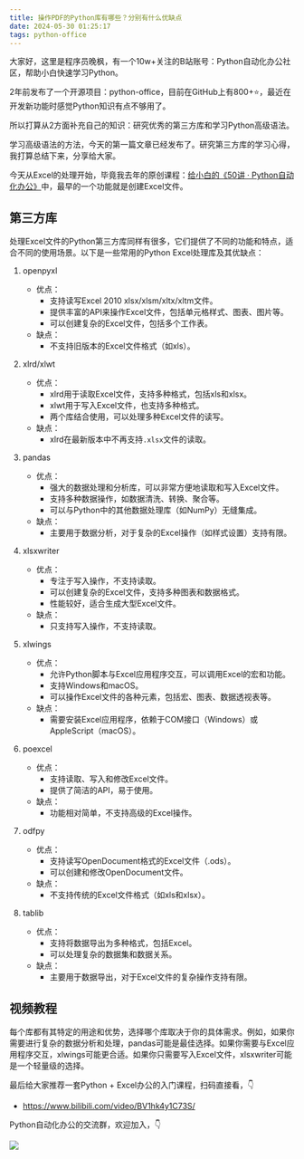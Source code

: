 ```yaml
---
title: 操作PDF的Python库有哪些？分别有什么优缺点
date: 2024-05-30 01:25:17
tags: python-office
---
```



大家好，这里是程序员晚枫，有一个10w+关注的B站账号：Python自动化办公社区，帮助小白快速学习Python。

2年前发布了一个开源项目：python-office，目前在GitHub上有800+⭐，最近在开发新功能时感觉Python知识有点不够用了。

所以打算从2方面补充自己的知识：研究优秀的第三方库和学习Python高级语法。

学习高级语法的方法，今天的第一篇文章已经发布了。研究第三方库的学习心得，我打算总结下来，分享给大家。

今天从Excel的处理开始，毕竟我去年的原创课程：[给小白的《50讲 · Python自动化办公》](https://www.python-office.com/course/50-python-office.html)中，最早的一个功能就是创建Excel文件。

## 第三方库

处理Excel文件的Python第三方库同样有很多，它们提供了不同的功能和特点，适合不同的使用场景。以下是一些常用的Python Excel处理库及其优缺点：

1. openpyxl
   - 优点：
     - 支持读写Excel 2010 xlsx/xlsm/xltx/xltm文件。
     - 提供丰富的API来操作Excel文件，包括单元格样式、图表、图片等。
     - 可以创建复杂的Excel文件，包括多个工作表。
   - 缺点：
     - 不支持旧版本的Excel文件格式（如xls）。

2. xlrd/xlwt
   - 优点：
     - xlrd用于读取Excel文件，支持多种格式，包括xls和xlsx。
     - xlwt用于写入Excel文件，也支持多种格式。
     - 两个库结合使用，可以处理多种Excel文件的读写。
   - 缺点：
     - xlrd在最新版本中不再支持`.xlsx`文件的读取。

3. pandas
   - 优点：
     - 强大的数据处理和分析库，可以非常方便地读取和写入Excel文件。
     - 支持多种数据操作，如数据清洗、转换、聚合等。
     - 可以与Python中的其他数据处理库（如NumPy）无缝集成。
   - 缺点：
     - 主要用于数据分析，对于复杂的Excel操作（如样式设置）支持有限。

4. xlsxwriter
   - 优点：
     - 专注于写入操作，不支持读取。
     - 可以创建复杂的Excel文件，支持多种图表和数据格式。
     - 性能较好，适合生成大型Excel文件。
   - 缺点：
     - 只支持写入操作，不支持读取。

5. xlwings
   - 优点：
     - 允许Python脚本与Excel应用程序交互，可以调用Excel的宏和功能。
     - 支持Windows和macOS。
     - 可以操作Excel文件的各种元素，包括宏、图表、数据透视表等。
   - 缺点：
     - 需要安装Excel应用程序，依赖于COM接口（Windows）或AppleScript（macOS）。

6. poexcel
   - 优点：
     - 支持读取、写入和修改Excel文件。
     - 提供了简洁的API，易于使用。
   - 缺点：
     - 功能相对简单，不支持高级的Excel操作。

7. odfpy
   - 优点：
     - 支持读写OpenDocument格式的Excel文件（.ods）。
     - 可以创建和修改OpenDocument文件。
   - 缺点：
     - 不支持传统的Excel文件格式（如xls和xlsx）。

8. tablib
   - 优点：
     - 支持将数据导出为多种格式，包括Excel。
     - 可以处理复杂的数据集和数据关系。
   - 缺点：
     - 主要用于数据导出，对于Excel文件的复杂操作支持有限。

## 视频教程

每个库都有其特定的用途和优势，选择哪个库取决于你的具体需求。例如，如果你需要进行复杂的数据分析和处理，pandas可能是最佳选择。如果你需要与Excel应用程序交互，xlwings可能更合适。如果你只需要写入Excel文件，xlsxwriter可能是一个轻量级的选择。

最后给大家推荐一套Python + Excel办公的入门课程，扫码直接看，👇

- https://www.bilibili.com/video/BV1hk4y1C73S/

Python自动化办公的交流群，欢迎加入，👇

![](https://python-office-1300615378.cos.ap-chongqing.myqcloud.com/group/0816.jpg)